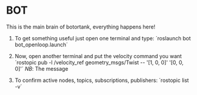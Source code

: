BOT
===

This is the main brain of botortank, everything happens here!

1. To get something useful just open one terminal and type:
´roslaunch bot bot_openloop.launch´

2. Now, open another terminal and put the velocity command you want
´rostopic pub -l /velocity_ref geometry_msgs/Twist -- '[1, 0, 0]' '[0, 0, 0]'´
_NB_: The message

3. To confirm active nodes, topics, subscriptions, publishers:
´rostopic list -v´
